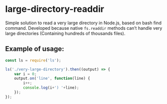 # large-directory-readdir
Simple solution to read a very large directory in Node.js, based on bash find command. Developed because native `fs.readdir` methods can’t handle very large directories (Containing hundreds of thousands files).

## Example of usage:
```js
const ls = require('ls');

ls('./very-large-directory').then((output) => {
	var i = 0;
	output.on('line', function(line) {
		i++;
		console.log(i+') '+line);
	});
});
```
